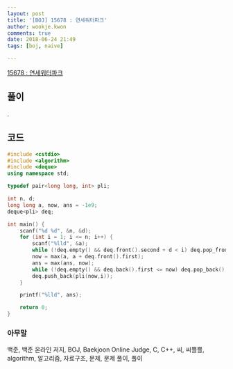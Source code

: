 ```yaml
---
layout: post
title: '[BOJ] 15678 : 연세워터파크'
author: wookje.kwon
comments: true
date: 2018-06-24 21:49
tags: [boj, naive]

---
```


[15678 : 연세워터파크](https://www.acmicpc.net/problem/15678)  

## 풀이

.

## 코드

```cpp
#include <cstdio>
#include <algorithm>
#include <deque>
using namespace std;

typedef pair<long long, int> pli;

int n, d;
long long a, now, ans = -1e9;
deque<pli> deq;

int main() {
    scanf("%d %d", &n, &d);
    for (int i = 1; i <= n; i++) {
        scanf("%lld", &a);
        while (!deq.empty() && deq.front().second + d < i) deq.pop_front();
        now = max(a, a + deq.front().first);
        ans = max(ans, now);
        while (!deq.empty() && deq.back().first <= now) deq.pop_back();
        deq.push_back(pli(now,i));
    }

    printf("%lld", ans);

    return 0;
}
```

### 아무말  
백준, 백준 온라인 저지, BOJ, Baekjoon Online Judge, C, C++, 씨, 씨쁠쁠, algorithm, 알고리즘, 자료구조, 문제, 문제 풀이, 풀이
